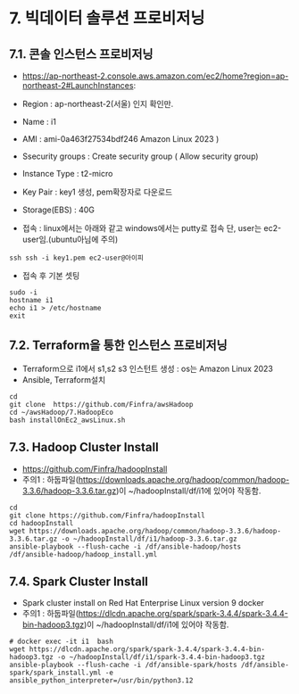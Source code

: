 # 7. 빅데이터 솔루션 프로비저닝
## 7.1. 콘솔 인스턴스 프로비저닝
* https://ap-northeast-2.console.aws.amazon.com/ec2/home?region=ap-northeast-2#LaunchInstances:
* Region        : ap-northeast-2(서울) 인지 확인만.
* Name          : i1
* AMI           :  ami-0a463f27534bdf246 Amazon Linux 2023 )
* Ssecurity groups : Create security group ( Allow security group)
* Instance Type : t2-micro
* Key Pair      : key1 생성, pem확장자로 다운로드
* Storage(EBS)  : 40G

* 접속 : linux에서는 아래와 같고 windows에서는 putty로 접속 단, user는 ec2-user임.(ubuntu아님에 주의)
```
ssh ssh -i key1.pem ec2-user@아이피
```
* 접속 후 기본 셋팅
```
sudo -i
hostname i1 
echo i1 > /etc/hostname
exit
```


## 7.2. Terraform을 통한 인스턴스 프로비저닝
* Terraform으로 i1에서 s1,s2 s3 인스턴트 생성 : os는  Amazon Linux 2023 
* Ansible, Terraform설치
```
cd
git clone  https://github.com/Finfra/awsHadoop
cd ~/awsHadoop/7.HadoopEco 
bash installOnEc2_awsLinux.sh
```

## 7.3. Hadoop Cluster Install
* https://github.com/Finfra/hadoopInstall 
* 주의1 : 하둡파일(https://downloads.apache.org/hadoop/common/hadoop-3.3.6/hadoop-3.3.6.tar.gz)이 ~/hadoopInstall/df/i1에 있어야 작동함.
```
cd
git clone https://github.com/Finfra/hadoopInstall 
cd hadoopInstall 
wget https://downloads.apache.org/hadoop/common/hadoop-3.3.6/hadoop-3.3.6.tar.gz -o ~/hadoopInstall/df/i1/hadoop-3.3.6.tar.gz
ansible-playbook --flush-cache -i /df/ansible-hadoop/hosts /df/ansible-hadoop/hadoop_install.yml
```

## 7.4. Spark Cluster Install
* Spark cluster install on Red Hat Enterprise Linux version 9  docker
* 주의1 : 하둡파일(https://dlcdn.apache.org/spark/spark-3.4.4/spark-3.4.4-bin-hadoop3.tgz)이 ~/hadoopInstall/df/i1에 있어야 작동함.

```
# docker exec -it i1  bash
wget https://dlcdn.apache.org/spark/spark-3.4.4/spark-3.4.4-bin-hadoop3.tgz -o ~/hadoopInstall/df/i1/spark-3.4.4-bin-hadoop3.tgz
ansible-playbook --flush-cache -i /df/ansible-spark/hosts /df/ansible-spark/spark_install.yml -e ansible_python_interpreter=/usr/bin/python3.12
```


